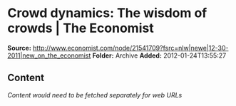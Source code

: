 # Crowd dynamics: The wisdom of crowds | The Economist

**Source:** http://www.economist.com/node/21541709?fsrc=nlw|newe|12-30-2011|new_on_the_economist
**Folder:** Archive
**Added:** 2012-01-24T13:55:27




## Content
*Content would need to be fetched separately for web URLs*
